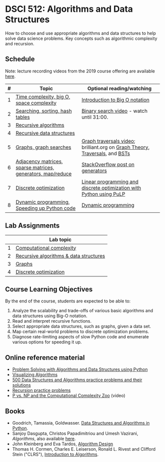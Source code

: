 # DSCI 512: Algorithms and Data Structures

How to choose and use appropriate algorithms and data structures to help solve data science problems. Key concepts such as algorithmic complexity and recursion.

## Schedule

Note: lecture recording videos from the 2019 course offering are available [here](https://www.youtube.com/playlist?list=PLWmXHcz_53Q02OsWy9IduQiSGUSnVGFhm).

| # | Topic | Optional reading/watching |
|---|-------|---------------------------|
| 1 | [Time complexity, big O, space complexity](lectures/lecture1.ipynb) | [Introduction to Big O notation](https://www.youtube.com/watch?v=D6xkbGLQesk)  |
| 2 | [Searching, sorting, hash tables](lectures/lecture2.ipynb) | [Binary search video](https://youtu.be/y62zj9ozPOM?t=1314) - watch until 31:00. |
| 3 | [Recursive algorithms](lectures/lecture3.ipynb) |   |
| 4 | [Recursive data structures](lectures/lecture4.ipynb) |  |
| 5 | [Graphs, graph searches](lectures/lecture5.ipynb) |  [Graph traversals video](https://www.youtube.com/watch?v=bIA8HEEUxZI); brilliant.org on [Graph Theory](https://brilliant.org/wiki/graph-theory/), [Traversals](https://brilliant.org/wiki/traversals/), and [BSTs](https://brilliant.org/wiki/binary-search-trees/) |
| 6 | [Adjacency matrices, sparse matrices, generators, map/reduce](lectures/lecture6.ipynb) | [StackOverflow post on generators](https://stackoverflow.com/questions/231767/what-does-the-yield-keyword-do/231855#231855) |
| 7 | [Discrete optimization](lectures/lecture7.ipynb) | [Linear programming and discrete optimization with Python using PuLP](https://towardsdatascience.com/linear-programming-and-discrete-optimization-with-python-using-pulp-449f3c5f6e99)  |
| 8 | [Dynamic programming, Speeding up Python code](lectures/lecture8.ipynb) | [Dynamic programming](http://web.mit.edu/15.053/www/AMP-Chapter-11.pdf) |

## Lab Assignments

|     | Lab topic   |
|-----|-------------|
| 1 | [Computational complexity](labs/lab1/lab1.ipynb) |
| 2 | [Recursive algorithms & data structures](labs/lab2/lab2.ipynb) |
| 3 | [Graphs](labs/lab3/lab3.ipynb) | 
| 4 | [Discrete optimization](labs/lab4/lab4.ipynb) | 

## Course Learning Objectives

By the end of the course, students are expected to be able to:

1. Analyze the scalability and trade-offs of various basic algorithms and data structures using Big-O notation.
2. Read and interpret recursive functions.
3. Select appropriate data structures, such as graphs, given a data set. 
4. Map certain real-world problems to discrete optimization problems.
5. Diagnose rate-limiting aspects of slow Python code and enumerate various options for speeding it up.


## Online reference material
* [Problem Solving with Algorithms and Data Structures using Python](https://runestone.academy/runestone/books/published/pythonds/index.html)
* [Visualizing Algorithms](https://bost.ocks.org/mike/algorithms/)
* [500 Data Structures and Algorithms practice problems and their solutions](https://techiedelight.quora.com/500-Data-Structures-and-Algorithms-practice-problems-and-their-solutions)
* [Recursion practice problems](https://www.w3resource.com/python-exercises/data-structures-and-algorithms/python-recursion.php)
* [P vs. NP and the Computational Complexity Zoo](https://www.youtube.com/watch?v=YX40hbAHx3s) (video)


## Books
 * Goodrich, Tamassia, Goldwasser. [Data Structures and Algorithms in Python](https://www.amazon.ca/Structures-Algorithms-Python-Michael-Goodrich/dp/1118290275/).
 * Sanjoy Dasgupta, Christos  Papadimitriou and Umesh Vazirani, *Algorithms*, also  available [here](http://highered.mheducation.com/sites/0073523402/index.html).
 * John Kleinberg  and  Eva Tardos, [Algorithm  Design](https://www.amazon.ca/Algorithm-Design-Jon-Kleinberg/dp/0321295358)
 * Thomas  H. Cormen, Charles  E. Leiserson, Ronald L. Rivest  and Clifford Stein ("CLRS"),
   [Introduction to Algorithms](https://www.amazon.ca/Introduction-Algorithms-Thomas-H-Cormen/dp/0262033844).
